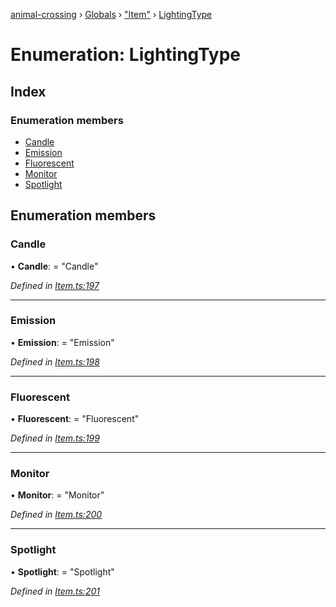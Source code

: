 [animal-crossing](../README.md) › [Globals](../globals.md) › ["Item"](../modules/_item_.md) › [LightingType](_item_.lightingtype.md)

# Enumeration: LightingType

## Index

### Enumeration members

* [Candle](_item_.lightingtype.md#candle)
* [Emission](_item_.lightingtype.md#emission)
* [Fluorescent](_item_.lightingtype.md#fluorescent)
* [Monitor](_item_.lightingtype.md#monitor)
* [Spotlight](_item_.lightingtype.md#spotlight)

## Enumeration members

###  Candle

• **Candle**: = "Candle"

*Defined in [Item.ts:197](https://github.com/Norviah/animal-crossing/blob/3bd87eb/module/types/Item.ts#L197)*

___

###  Emission

• **Emission**: = "Emission"

*Defined in [Item.ts:198](https://github.com/Norviah/animal-crossing/blob/3bd87eb/module/types/Item.ts#L198)*

___

###  Fluorescent

• **Fluorescent**: = "Fluorescent"

*Defined in [Item.ts:199](https://github.com/Norviah/animal-crossing/blob/3bd87eb/module/types/Item.ts#L199)*

___

###  Monitor

• **Monitor**: = "Monitor"

*Defined in [Item.ts:200](https://github.com/Norviah/animal-crossing/blob/3bd87eb/module/types/Item.ts#L200)*

___

###  Spotlight

• **Spotlight**: = "Spotlight"

*Defined in [Item.ts:201](https://github.com/Norviah/animal-crossing/blob/3bd87eb/module/types/Item.ts#L201)*
